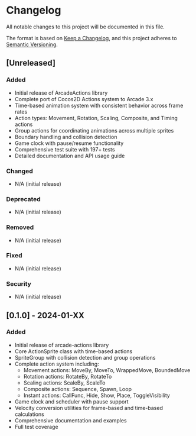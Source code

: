 # Changelog

All notable changes to this project will be documented in this file.

The format is based on [Keep a Changelog](https://keepachangelog.com/en/1.0.0/),
and this project adheres to [Semantic Versioning](https://semver.org/spec/v2.0.0.html).

## [Unreleased]

### Added
- Initial release of ArcadeActions library
- Complete port of Cocos2D Actions system to Arcade 3.x
- Time-based animation system with consistent behavior across frame rates
- Action types: Movement, Rotation, Scaling, Composite, and Timing actions
- Group actions for coordinating animations across multiple sprites
- Boundary handling and collision detection
- Game clock with pause/resume functionality
- Comprehensive test suite with 197+ tests
- Detailed documentation and API usage guide

### Changed
- N/A (initial release)

### Deprecated
- N/A (initial release)

### Removed
- N/A (initial release)

### Fixed
- N/A (initial release)

### Security
- N/A (initial release)

## [0.1.0] - 2024-01-XX

### Added
- Initial release of arcade-actions library
- Core ActionSprite class with time-based actions
- SpriteGroup with collision detection and group operations
- Complete action system including:
  - Movement actions: MoveBy, MoveTo, WrappedMove, BoundedMove
  - Rotation actions: RotateBy, RotateTo
  - Scaling actions: ScaleBy, ScaleTo
  - Composite actions: Sequence, Spawn, Loop
  - Instant actions: CallFunc, Hide, Show, Place, ToggleVisibility
- Game clock and scheduler with pause support
- Velocity conversion utilities for frame-based and time-based calculations
- Comprehensive documentation and examples
- Full test coverage 